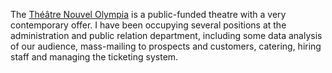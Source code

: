 The [Théâtre Nouvel Olympia](https://cdntours.fr) is a public-funded theatre with a very contemporary offer. I have been occupying several positions at the administration and public relation department, including some data analysis of our audience, mass-mailing to prospects and customers, catering, hiring staff and managing the ticketing system.